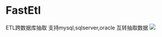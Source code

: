 ﻿# FastEtl
ETL跨数据库抽取
支持mysql,sqlserver,oracle 互转抽取数据
![](https://raw.githubusercontent.com/weizhonzhen/FastEtl/master/img.jpg)
